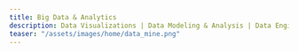 ```yaml
---
title: Big Data & Analytics
description: Data Visualizations | Data Modeling & Analysis | Data Engineering
teaser: "/assets/images/home/data_mine.png"
---
```

